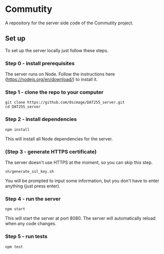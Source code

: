 # Commutity

A repository for the server side code of the Commutity project.

## Set up

To set up the server locally just follow these steps.

### Step 0 - install prerequisites

The server runs on Node. Follow the instructions here (https://nodejs.org/en/download/) to install it.

### Step 1 - clone the repo to your computer

    git clone https://github.com/Oscmage/DAT255_server.git
    cd DAT255_server

### Step 2 - install dependencies

    npm install

This will install all Node dependencies for the server.

### (Step 3 - generate HTTPS certificate) 

The server doesn't use HTTPS at the moment, so you can skip this step.

    sh/generate_ssl_key.sh

You will be prompted to input some information, but you don't have to enter anything (just press enter).

### Step 4 - run the server

    npm start

This will start the server at port 8080. The server will automatically reload when any code changes.

### Step 5 - run tests

    npm test

